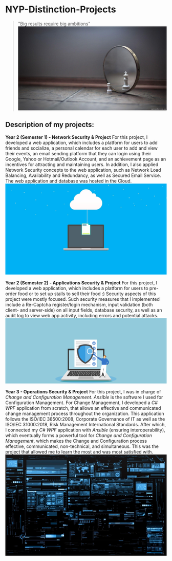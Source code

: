 # NYP-Distinction-Projects

>"Big results require big ambitions"
![alt text](https://github.com/WhiteBear82/NYP-Distinction-Projects/blob/main/Images/Distinction.jpg?raw=true)

## Description of my projects:

**Year 2 (Semester 1) - Network Security & Project**
For this project, I developed a web application, which includes a platform for users to add friends and socialize, a personal calendar for each user to add and view their events, an email sending platform that they can login using their Google, Yahoo or Hotmail/Outlook Account, and an achievement page as an incentives for attracting and maintaining users.
In addition, I also applied Network Security concepts to the web application, such as Network Load Balancing, Availability and Redundancy, as well as Secured Email Service.
The web application and database was hosted in the Cloud.
![alt text](https://github.com/WhiteBear82/NYP-Distinction-Projects/blob/main/Images/NetworkSecurity.jpg?raw=true)

**Year 2 (Semester 2) - Applications Security & Project**
For this project, I developed a web application, which includes a platform for users to pre-order food or to set up stalls to sell their food :)
Security aspects of this project were mostly focused. Such security measures that I implemented include a Re-Captcha register/login mechanism, input validation (both client- and server-side) on all input fields, database security, as well as an audit log to view web app activity, including errors and potential attacks.
![alt text](https://github.com/WhiteBear82/NYP-Distinction-Projects/blob/main/Images/ApplicationSecurity.png?raw=true)

**Year 3 - Operations Security & Project**
For this project, I was in charge of _Change and Configuration Management_.
_Ansible_ is the software I used for Configuration Management. For Change Management, I developed a _C# WPF_ application from scratch, that allows an effective and communicated change management process throughout the organization. This application follows the ISO/IEC 38500:2008, Corporate Governance of IT as well as the ISO/IEC 31000:2018, Risk Management International Standards.
After which, I connected my _C# WPF_ application with _Ansible_ (ensuring interoperability), which eventually forms a powerful tool for _Change and Configuration Management_, which makes the Change and Configuration process effective, communicated, non-technical, and simultaneous.
This was the project that allowed me to learn the most and was most satisfied with.
![alt text](https://github.com/WhiteBear82/NYP-Distinction-Projects/blob/main/Images/OperationsSecurity.jpg?raw=true)
